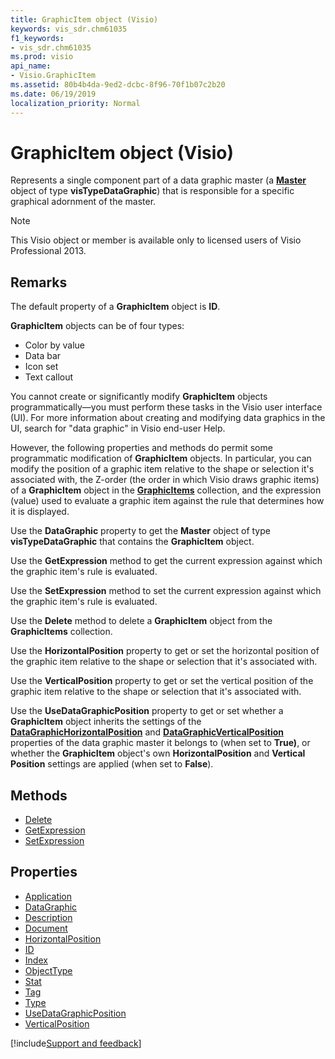 ```yaml
---
title: GraphicItem object (Visio)
keywords: vis_sdr.chm61035
f1_keywords:
- vis_sdr.chm61035
ms.prod: visio
api_name:
- Visio.GraphicItem
ms.assetid: 80b4b4da-9ed2-dcbc-8f96-70f1b07c2b20
ms.date: 06/19/2019
localization_priority: Normal
---
```



# GraphicItem object (Visio)

Represents a single component part of a data graphic master (a **[Master](Visio.Master.md)** object of type **visTypeDataGraphic**) that is responsible for a specific graphical adornment of the master.

> [!NOTE] 
> This Visio object or member is available only to licensed users of Visio Professional 2013.


## Remarks

The default property of a **GraphicItem** object is **ID**.

**GraphicItem** objects can be of four types:

- Color by value   
- Data bar   
- Icon set   
- Text callout
    
You cannot create or significantly modify **GraphicItem** objects programmatically—you must perform these tasks in the Visio user interface (UI). For more information about creating and modifying data graphics in the UI, search for "data graphic" in Visio end-user Help.

However, the following properties and methods do permit some programmatic modification of **GraphicItem** objects. In particular, you can modify the position of a graphic item relative to the shape or selection it's associated with, the Z-order (the order in which Visio draws graphic items) of a **GraphicItem** object in the **[GraphicItems](Visio.GraphicItems.md)** collection, and the expression (value) used to evaluate a graphic item against the rule that determines how it is displayed.

Use the **DataGraphic** property to get the **Master** object of type **visTypeDataGraphic** that contains the **GraphicItem** object.

Use the **GetExpression** method to get the current expression against which the graphic item's rule is evaluated.

Use the **SetExpression** method to set the current expression against which the graphic item's rule is evaluated.

Use the **Delete** method to delete a **GraphicItem** object from the **GraphicItems** collection.

Use the **HorizontalPosition** property to get or set the horizontal position of the graphic item relative to the shape or selection that it's associated with.

Use the **VerticalPosition** property to get or set the vertical position of the graphic item relative to the shape or selection that it's associated with.

Use the **UseDataGraphicPosition** property to get or set whether a **GraphicItem** object inherits the settings of the **[DataGraphicHorizontalPosition](Visio.Master.DataGraphicHorizontalPosition.md)** and **[DataGraphicVerticalPosition](Visio.Master.DataGraphicVerticalPosition.md)** properties of the data graphic master it belongs to (when set to **True)**, or whether the **GraphicItem** object's own **HorizontalPosition** and **Vertical Position** settings are applied (when set to **False**).

## Methods

-  [Delete](Visio.GraphicItem.Delete.md)
-  [GetExpression](Visio.GraphicItem.GetExpression.md)
-  [SetExpression](Visio.GraphicItem.SetExpression.md)

## Properties

-  [Application](Visio.GraphicItem.Application.md)
-  [DataGraphic](Visio.GraphicItem.DataGraphic.md)
-  [Description](Visio.GraphicItem.Description.md)
-  [Document](Visio.GraphicItem.Document.md)
-  [HorizontalPosition](Visio.GraphicItem.HorizontalPosition.md)
-  [ID](Visio.GraphicItem.ID.md)
-  [Index](Visio.GraphicItem.Index.md)
-  [ObjectType](Visio.GraphicItem.ObjectType.md)
-  [Stat](Visio.GraphicItem.Stat.md)
-  [Tag](Visio.GraphicItem.Tag.md)
-  [Type](Visio.GraphicItem.Type.md)
-  [UseDataGraphicPosition](Visio.GraphicItem.UseDataGraphicPosition.md)
-  [VerticalPosition](Visio.GraphicItem.VerticalPosition.md)


[!include[Support and feedback](~/includes/feedback-boilerplate.md)]